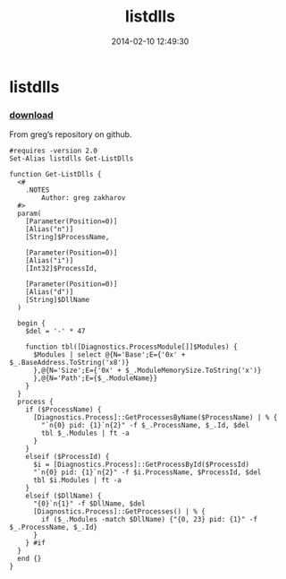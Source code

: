 ﻿---
pid:            4888
poster:         Janny
title:          listdlls
date:           2014-02-10 12:49:30
format:         posh
parent:         0
parent:         0

---

# listdlls

### [download](4888.ps1)

From greg’s repository on github.

```posh
#requires -version 2.0
Set-Alias listdlls Get-ListDlls

function Get-ListDlls {
  <#
    .NOTES
        Author: greg zakharov
  #>
  param(
    [Parameter(Position=0)]
    [Alias("n")]
    [String]$ProcessName,
    
    [Parameter(Position=0)]
    [Alias("i")]
    [Int32]$ProcessId,
    
    [Parameter(Position=0)]
    [Alias("d")]
    [String]$DllName
  )
  
  begin {
    $del = '-' * 47
    
    function tbl([Diagnostics.ProcessModule[]]$Modules) {
      $Modules | select @{N='Base';E={'0x' + $_.BaseAddress.ToString('x8')}
      },@{N='Size';E={'0x' + $_.ModuleMemorySize.ToString('x')}
      },@{N='Path';E={$_.ModuleName}}
    }
  }
  process {
    if ($ProcessName) {
      [Diagnostics.Process]::GetProcessesByName($ProcessName) | % {
        "`n{0} pid: {1}`n{2}" -f $_.ProcessName, $_.Id, $del
        tbl $_.Modules | ft -a
      }
    }
    elseif ($ProcessId) {
      $i = [Diagnostics.Process]::GetProcessById($ProcessId)
      "`n{0} pid: {1}`n{2}" -f $i.ProcessName, $ProcessId, $del
      tbl $i.Modules | ft -a
    }
    elseif ($DllName) {
      "{0}`n{1}" -f $DllName, $del
      [Diagnostics.Process]::GetProcesses() | % {
        if ($_.Modules -match $DllName) {"{0, 23} pid: {1}" -f $_.ProcessName, $_.Id}
      }
    } #if
  }
  end {}
}
```
